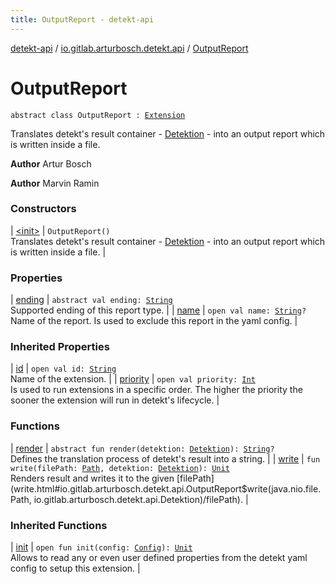 ```yaml
---
title: OutputReport - detekt-api
---
```


[detekt-api](../../index.html) / [io.gitlab.arturbosch.detekt.api](../index.html) / [OutputReport](./index.html)

# OutputReport

`abstract class OutputReport : `[`Extension`](../-extension/index.html)

Translates detekt's result container - [Detektion](../-detektion/index.html) - into an output report
which is written inside a file.

**Author**
Artur Bosch

**Author**
Marvin Ramin

### Constructors

| [&lt;init&gt;](-init-.html) | `OutputReport()`<br>Translates detekt's result container - [Detektion](../-detektion/index.html) - into an output report which is written inside a file. |

### Properties

| [ending](ending.html) | `abstract val ending: `[`String`](https://kotlinlang.org/api/latest/jvm/stdlib/kotlin/-string/index.html)<br>Supported ending of this report type. |
| [name](name.html) | `open val name: `[`String`](https://kotlinlang.org/api/latest/jvm/stdlib/kotlin/-string/index.html)`?`<br>Name of the report. Is used to exclude this report in the yaml config. |

### Inherited Properties

| [id](../-extension/id.html) | `open val id: `[`String`](https://kotlinlang.org/api/latest/jvm/stdlib/kotlin/-string/index.html)<br>Name of the extension. |
| [priority](../-extension/priority.html) | `open val priority: `[`Int`](https://kotlinlang.org/api/latest/jvm/stdlib/kotlin/-int/index.html)<br>Is used to run extensions in a specific order. The higher the priority the sooner the extension will run in detekt's lifecycle. |

### Functions

| [render](render.html) | `abstract fun render(detektion: `[`Detektion`](../-detektion/index.html)`): `[`String`](https://kotlinlang.org/api/latest/jvm/stdlib/kotlin/-string/index.html)`?`<br>Defines the translation process of detekt's result into a string. |
| [write](write.html) | `fun write(filePath: `[`Path`](https://docs.oracle.com/javase/8/docs/api/java/nio/file/Path.html)`, detektion: `[`Detektion`](../-detektion/index.html)`): `[`Unit`](https://kotlinlang.org/api/latest/jvm/stdlib/kotlin/-unit/index.html)<br>Renders result and writes it to the given [filePath](write.html#io.gitlab.arturbosch.detekt.api.OutputReport$write(java.nio.file.Path, io.gitlab.arturbosch.detekt.api.Detektion)/filePath). |

### Inherited Functions

| [init](../-extension/init.html) | `open fun init(config: `[`Config`](../-config/index.html)`): `[`Unit`](https://kotlinlang.org/api/latest/jvm/stdlib/kotlin/-unit/index.html)<br>Allows to read any or even user defined properties from the detekt yaml config to setup this extension. |

